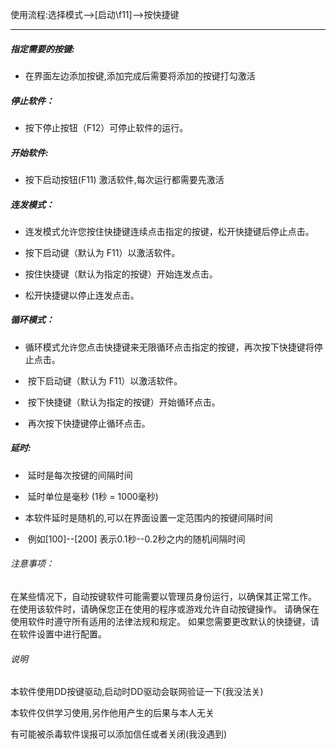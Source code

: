 使用流程:选择模式-->[启动\\f11]-->按快捷键

------

##### 指定需要的按键:

- 在界面左边添加按键,添加完成后需要将添加的按键打勾激活

##### 停止软件：

- 按下停止按钮（F12）可停止软件的运行。

##### 开始软件:

- 按下启动按钮(F11) 激活软件,每次运行都需要先激活

##### 连发模式：

- 连发模式允许您按住快捷键连续点击指定的按键，松开快捷键后停止点击。

- 按下启动键（默认为 F11）以激活软件。

- 按住快捷键（默认为指定的按键）开始连发点击。

- 松开快捷键以停止连发点击。

##### 循环模式：

- ​    循环模式允许您点击快捷键来无限循环点击指定的按键，再次按下快捷键将停止点击。

- ​    按下启动键（默认为 F11）以激活软件。

- ​    按下快捷键（默认为指定的按键）开始循环点击。

- ​    再次按下快捷键停止循环点击。

##### 延时:

- ​    延时是每次按键的间隔时间

- ​    延时单位是毫秒 (1秒 = 1000毫秒)

- ​    本软件延时是随机的,可以在界面设置一定范围内的按键间隔时间

- ​    例如[100]--[200] 表示0.1秒--0.2秒之内的随机间隔时间

###### 注意事项：

在某些情况下，自动按键软件可能需要以管理员身份运行，以确保其正常工作。
在使用该软件时，请确保您正在使用的程序或游戏允许自动按键操作。
请确保在使用软件时遵守所有适用的法律法规和规定。
如果您需要更改默认的快捷键，请在软件设置中进行配置。

###### 说明

本软件使用DD按键驱动,启动时DD驱动会联网验证一下(我没法关)

本软件仅供学习使用,另作他用产生的后果与本人无关

有可能被杀毒软件误报可以添加信任或者关闭(我没遇到)


